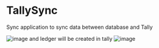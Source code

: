 # TallySync
Sync application to sync data between database and Tally

![image](https://github.com/user-attachments/assets/9ceeab01-e8d6-488f-9b6b-14ce38abe913)
 and ledger will be created in tally
 ![image](https://github.com/user-attachments/assets/2e1d0dc9-49b7-4bfa-917a-bc9a6499dcdc)


